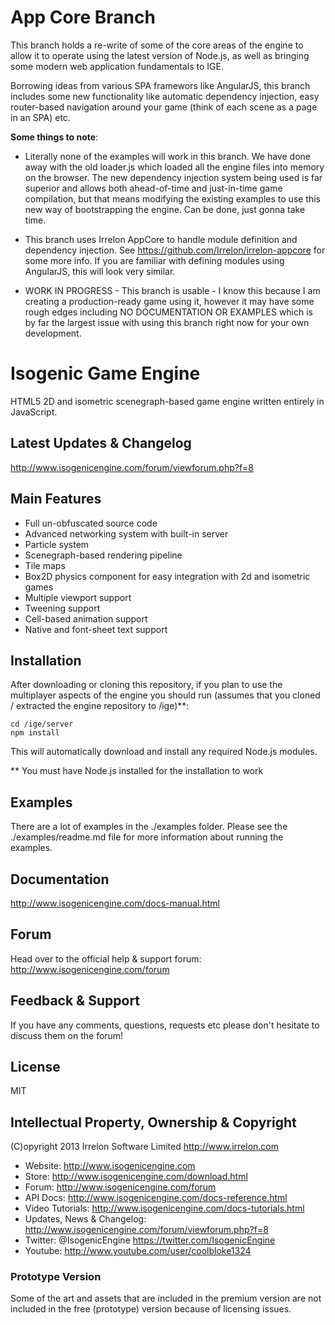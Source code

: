 # App Core Branch
This branch holds a re-write of some of the core areas of the engine to allow it to
operate using the latest version of Node.js, as well as bringing some modern web application fundamentals to IGE.

Borrowing ideas from various SPA framewors like AngularJS, this branch includes some new functionality like automatic
dependency injection, easy router-based navigation around your game (think of each scene as a page in
an SPA) etc.

**Some things to note**:
* Literally none of the examples will work in this branch. We have done away with the old loader.js which loaded all
the engine files into memory on the browser. The new dependency injection system being used is far superior and allows
both ahead-of-time and just-in-time game compilation, but that means modifying the existing examples to use this new
way of bootstrapping the engine. Can be done, just gonna take time.

* This branch uses Irrelon AppCore to handle module definition and dependency injection.
See https://github.com/Irrelon/irrelon-appcore for some more info. If you are familiar with defining modules using
AngularJS, this will look very similar.

* WORK IN PROGRESS - This branch is usable - I know this because I am creating a production-ready game using it, however
it may have some rough edges including NO DOCUMENTATION OR EXAMPLES which is by far the largest issue with using this
branch right now for your own development.

# Isogenic Game Engine
HTML5 2D and isometric scenegraph-based game engine written entirely in JavaScript.

## Latest Updates & Changelog
http://www.isogenicengine.com/forum/viewforum.php?f=8

## Main Features
* Full un-obfuscated source code
* Advanced networking system with built-in server
* Particle system
* Scenegraph-based rendering pipeline
* Tile maps
* Box2D physics component for easy integration with 2d and isometric games
* Multiple viewport support
* Tweening support
* Cell-based animation support
* Native and font-sheet text support

## Installation
After downloading or cloning this repository, if you plan to use the multiplayer aspects of the engine you should run
(assumes that you cloned / extracted the engine repository to /ige)**:

    cd /ige/server
    npm install

This will automatically download and install any required Node.js modules.

** You must have Node.js installed for the installation to work

## Examples
There are a lot of examples in the ./examples folder. Please see the ./examples/readme.md file for more information
about running the examples.

## Documentation
http://www.isogenicengine.com/docs-manual.html

## Forum
Head over to the official help & support forum: http://www.isogenicengine.com/forum

## Feedback & Support
If you have any comments, questions, requests etc please don't hesitate to discuss them on the forum!

## License
MIT

## Intellectual Property, Ownership & Copyright
(C)opyright 2013 Irrelon Software Limited
http://www.irrelon.com

* Website: http://www.isogenicengine.com
* Store: http://www.isogenicengine.com/download.html
* Forum: http://www.isogenicengine.com/forum
* API Docs: http://www.isogenicengine.com/docs-reference.html
* Video Tutorials: http://www.isogenicengine.com/docs-tutorials.html
* Updates, News & Changelog: http://www.isogenicengine.com/forum/viewforum.php?f=8
* Twitter: @IsogenicEngine https://twitter.com/IsogenicEngine
* Youtube: http://www.youtube.com/user/coolbloke1324

### Prototype Version
Some of the art and assets that are included in the premium version are not included in the free (prototype) version because
of licensing issues.
